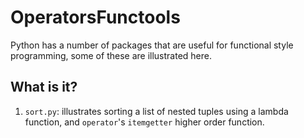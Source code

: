 OperatorsFunctools
==================

Python has a number of packages that are useful for functional style
programming, some of these are illustrated here.

What is it?
-----------
1. `sort.py`: illustrates sorting a list of nested tuples using a lambda
    function, and `operator`'s `itemgetter` higher order function.
